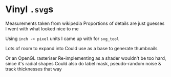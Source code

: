 # Vinyl `.svg`s

Measurements taken from wikipedia
Proportions of details are just guesses
I went with what looked nice to me

Using `inch -> pixel` units I came up with for `svg_tool`

Lots of room to expand into
Could use as a base to generate thumbnails

Or an OpenGL rasteriser
Re-implementing as a shader wouldn't be too hard, since it's radial shapes
Could also do label mask, pseudo-random noise & track thicknesses that way
